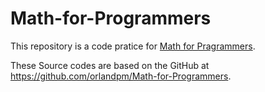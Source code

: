 # Math-for-Programmers

This repository is a code pratice for [Math for Pragrammers](https://www.amazon.com/Math-Programmers-Paul-Orland/dp/1617295353/ref=sr_1_1?dchild=1&keywords=math+for+programmers&qid=1608358400&sr=8-1). <br/>


These Source codes  are based on the GitHub at https://github.com/orlandpm/Math-for-Programmers.
